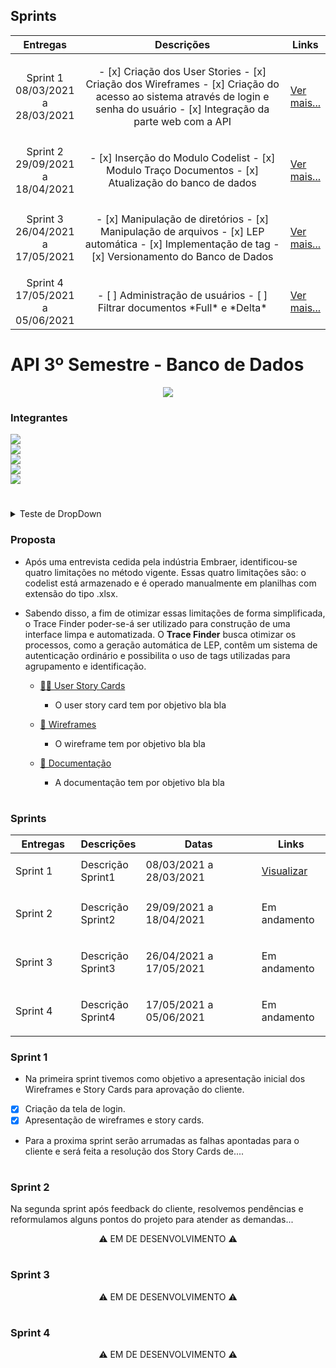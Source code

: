 <h2>Sprints</h2>
       <table>
              <thead>
                     <th width=150px>Entregas</th>
                     <th width=100%>Descrições</th>
                     <th width=100px>Links</th>
              </thead>
              <tbody>
                     <tr>
                            <td align=center>Sprint 1<br>08/03/2021 a 28/03/2021</td>
                            <td > <p align=center>
 - [x] Criação dos User Stories
 - [x] Criação dos Wireframes
 - [x]  Criação do acesso ao sistema através de login e senha do usuário
 - [x] Integração da parte web com a API              
                            </td>
                            <td><p><a href="https://github.com/MaXximiles/API-3SEM#sprint-1">Ver mais...</a></p></td>
                     </tr>
                     <tr>
                            <td align=center>Sprint 2<br>29/09/2021 a 18/04/2021</td>
                            <td> <p align=center>
- [x] Inserção do Modulo Codelist
- [x] Modulo Traço Documentos
- [x] Atualização do banco de dados
                            <p align=center>                          
                            </p>
                            </td>
                            <td><p><a href="https://github.com/MaXximiles/API-3SEM#sprint-2">Ver mais... </a></p></td>
                     </tr>
                     <tr>
                            <td align=center>Sprint 3<br>26/04/2021 a 17/05/2021</td>
                            <td> <p align=center>
- [x] Manipulação de diretórios
- [x] Manipulação de arquivos
- [x] LEP automática
- [x] Implementação de tag
- [x] Versionamento do Banco de Dados
                      <p align=center>                          
                      </p>
                      </td>
                            <td><p><a href="https://github.com/MaXximiles/API-3SEM#sprint-3">Ver mais... </a></p></td>
                     </tr>
                      <tr>
                            <td align=center>Sprint 4<br>17/05/2021 a 05/06/2021</td>
                            <td> <p align=center> 
- [ ] Administração de usuários
- [ ] Filtrar documentos *Full* e *Delta* </td>
                            <td><p><a href="https://github.com/MaXximiles/API-3SEM#sprint-4">Ver mais... </a></p></td>
                     </tr>
              </tbody>
       </table>




# API 3º Semestre - Banco de Dados

<p align="center"> <img src="https://user-images.githubusercontent.com/18652465/111547833-88631a00-8758-11eb-863c-ccf1e6e93f39.png"> </p>

### Integrantes
<a  href="https://www.linkedin.com/in/rodrigo-am%C3%A2ncio-do-prado-ten%C3%B3rio-a56641174"> <img src="https://img.shields.io/badge/Rodrigo%20Amancio%20--%20Scrum%20Master-Linkedin-blue"></a> <br>
<a href="https://www.linkedin.com/in/luisaugustosb"> <img src="https://img.shields.io/badge/Lu%C3%ADs%20Augusto%20--%20Product%20Owner-Linkedin-blue"></a> <br>
<a href="https://www.linkedin.com/in/bahij-noureddine-941b681b7/"> <img src= "https://img.shields.io/badge/Bahij%20Noureddine-Linkedin-blue"></a> <br>
<a href="https://www.linkedin.com/in/mateus-senne-172905149"> <img src= "https://img.shields.io/badge/Mateus%20Senne-Linkedin-blue"></a> <br>
<a href="https://www.linkedin.com/in/maxx-barcelos-aaa106b2"> <img src= "https://img.shields.io/badge/Maximiles%20Barcelos-Linkedin-blue"></a> <br>

<h1></h1> 

<details><summary>Teste de DropDown</summary>

# TESTE

</details>

### Proposta
 - Após uma entrevista cedida pela indústria Embraer, identificou-se quatro limitações no método vigente. Essas quatro limitações são: o codelist está armazenado e é operado manualmente em planilhas com extensão do tipo .xlsx.

- Sabendo disso, a fim de otimizar essas limitações de forma simplificada, o Trace Finder poder-se-á ser utilizado para construção de uma interface limpa e automatizada. O **Trace Finder** busca otimizar os processos, como a geração automática de LEP, contêm um sistema de autenticação ordinário e possibilita o uso de tags utilizadas para agrupamento e identificação.


	- [👨‍💻 User Story Cards](https://github.com/MaXximiles/API-3SEM/tree/main/User%20Story%20Cards)
		-  O user story card tem por objetivo bla bla
	
	- [📏 Wireframes](https://github.com/MaXximiles/API-3SEM/tree/main/Wireframes)
		- O wireframe tem por objetivo bla bla
	- [📃 Documentação](https://github.com/MaXximiles/API-3SEM/tree/main/Documenta%C3%A7%C3%A3o)
		- A documentação tem por objetivo bla bla
<h1> </h1>

### Sprints
<p>
       <table>
              <thead>
                     <th width=100px>Entregas</th>
                     <th>Descrições</th>
                     <th width=215px>Datas</th>
                     <th width=100px>Links</th>
              </thead>
              <tbody>
                     <tr>
                            <td>Sprint 1</td>
                            <td>Descrição Sprint1 </td>
                            <td>08/03/2021 a 28/03/2021</td>
                            <td><p><a href="https://github.com/MaXximiles/API-3SEM/tree/sprint-1">Visualizar</a></p></td>
                     </tr>
                     <tr>
                            <td>Sprint 2</td>
                            <td>Descrição Sprint2</td>
                            <td>29/09/2021 a 18/04/2021</td>
                            <td><p>Em andamento</p></td>
                     </tr>
                     <tr>
                            <td>Sprint 3</td>
                            <td>Descrição Sprint3</td>
                            <td>26/04/2021 a 17/05/2021</td>
                            <td><p>Em andamento</p></td>
                     </tr>
                      <tr>
                            <td>Sprint 4</td>
                            <td>Descrição Sprint4</td>
                            <td>17/05/2021 a 05/06/2021</td>
                            <td><p>Em andamento</p></td>
                     </tr>
              </tbody>
       </table>
</p>

### Sprint 1
- Na primeira sprint tivemos como objetivo a apresentação inicial dos Wireframes e Story Cards para aprovação do cliente.

 - [x] Criação da tela de login.
 - [x] Apresentação de wireframes e story cards.

- Para a proxima sprint serão arrumadas as falhas apontadas para o cliente e será feita a resolução dos Story Cards de....


<h1> </h1>

### Sprint 2
Na segunda sprint após feedback do cliente, resolvemos pendências e reformulamos alguns pontos do projeto para atender as demandas...

<p align="center"> ⚠ EM DE DESENVOLVIMENTO ⚠ </p>
<h1> </h1>

### Sprint 3

<p align="center"> ⚠ EM DE DESENVOLVIMENTO ⚠ </p>
<h1> </h1>

### Sprint 4

<p align="center"> ⚠ EM DE DESENVOLVIMENTO ⚠ </p>
<h1> </h1>


